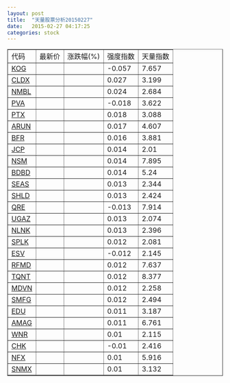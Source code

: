 ```yaml
---
layout: post
title:  "天量股票分析20150227"
date:   2015-02-27 04:17:25
categories: stock
---
```

<script type="text/javascript">
var stockList = []
stockList.push('gb_kog');
stockList.push('gb_cldx');
stockList.push('gb_nmbl');
stockList.push('gb_pva');
stockList.push('gb_ptx');
stockList.push('gb_arun');
stockList.push('gb_bfr');
stockList.push('gb_jcp');
stockList.push('gb_nsm');
stockList.push('gb_bdbd');
stockList.push('gb_seas');
stockList.push('gb_shld');
stockList.push('gb_qre');
stockList.push('gb_ugaz');
stockList.push('gb_nlnk');
stockList.push('gb_splk');
stockList.push('gb_esv');
stockList.push('gb_rfmd');
stockList.push('gb_tqnt');
stockList.push('gb_mdvn');
stockList.push('gb_smfg');
stockList.push('gb_edu');
stockList.push('gb_amag');
stockList.push('gb_wnr');
stockList.push('gb_chk');
stockList.push('gb_nfx');
stockList.push('gb_snmx');
</script>

<table border="1">
 <tr>
  <td>代码</td>
  <td>最新价</td>
  <td>涨跌幅(%)</td>
 <td>强度指数</td>
 <td>天量指数</td>
</tr>
  <tr id="kog"><td><a href="http://stock.finance.sina.com.cn/usstock/quotes/KOG.html" target="_blank">KOG</a></td><td></td><td></td><td>-0.057</td><td>7.657</td></tr>
  <tr id="cldx"><td><a href="http://stock.finance.sina.com.cn/usstock/quotes/CLDX.html" target="_blank">CLDX</a></td><td></td><td></td><td>0.027</td><td>3.199</td></tr>
  <tr id="nmbl"><td><a href="http://stock.finance.sina.com.cn/usstock/quotes/NMBL.html" target="_blank">NMBL</a></td><td></td><td></td><td>0.024</td><td>2.684</td></tr>
  <tr id="pva"><td><a href="http://stock.finance.sina.com.cn/usstock/quotes/PVA.html" target="_blank">PVA</a></td><td></td><td></td><td>-0.018</td><td>3.622</td></tr>
  <tr id="ptx"><td><a href="http://stock.finance.sina.com.cn/usstock/quotes/PTX.html" target="_blank">PTX</a></td><td></td><td></td><td>0.018</td><td>3.088</td></tr>
  <tr id="arun"><td><a href="http://stock.finance.sina.com.cn/usstock/quotes/ARUN.html" target="_blank">ARUN</a></td><td></td><td></td><td>0.017</td><td>4.607</td></tr>
  <tr id="bfr"><td><a href="http://stock.finance.sina.com.cn/usstock/quotes/BFR.html" target="_blank">BFR</a></td><td></td><td></td><td>0.016</td><td>3.881</td></tr>
  <tr id="jcp"><td><a href="http://stock.finance.sina.com.cn/usstock/quotes/JCP.html" target="_blank">JCP</a></td><td></td><td></td><td>0.014</td><td>2.01</td></tr>
  <tr id="nsm"><td><a href="http://stock.finance.sina.com.cn/usstock/quotes/NSM.html" target="_blank">NSM</a></td><td></td><td></td><td>0.014</td><td>7.895</td></tr>
  <tr id="bdbd"><td><a href="http://stock.finance.sina.com.cn/usstock/quotes/BDBD.html" target="_blank">BDBD</a></td><td></td><td></td><td>0.014</td><td>5.24</td></tr>
  <tr id="seas"><td><a href="http://stock.finance.sina.com.cn/usstock/quotes/SEAS.html" target="_blank">SEAS</a></td><td></td><td></td><td>0.013</td><td>2.344</td></tr>
  <tr id="shld"><td><a href="http://stock.finance.sina.com.cn/usstock/quotes/SHLD.html" target="_blank">SHLD</a></td><td></td><td></td><td>0.013</td><td>2.424</td></tr>
  <tr id="qre"><td><a href="http://stock.finance.sina.com.cn/usstock/quotes/QRE.html" target="_blank">QRE</a></td><td></td><td></td><td>-0.013</td><td>7.914</td></tr>
  <tr id="ugaz"><td><a href="http://stock.finance.sina.com.cn/usstock/quotes/UGAZ.html" target="_blank">UGAZ</a></td><td></td><td></td><td>0.013</td><td>2.074</td></tr>
  <tr id="nlnk"><td><a href="http://stock.finance.sina.com.cn/usstock/quotes/NLNK.html" target="_blank">NLNK</a></td><td></td><td></td><td>0.013</td><td>2.396</td></tr>
  <tr id="splk"><td><a href="http://stock.finance.sina.com.cn/usstock/quotes/SPLK.html" target="_blank">SPLK</a></td><td></td><td></td><td>0.012</td><td>2.081</td></tr>
  <tr id="esv"><td><a href="http://stock.finance.sina.com.cn/usstock/quotes/ESV.html" target="_blank">ESV</a></td><td></td><td></td><td>-0.012</td><td>2.145</td></tr>
  <tr id="rfmd"><td><a href="http://stock.finance.sina.com.cn/usstock/quotes/RFMD.html" target="_blank">RFMD</a></td><td></td><td></td><td>0.012</td><td>7.637</td></tr>
  <tr id="tqnt"><td><a href="http://stock.finance.sina.com.cn/usstock/quotes/TQNT.html" target="_blank">TQNT</a></td><td></td><td></td><td>0.012</td><td>8.377</td></tr>
  <tr id="mdvn"><td><a href="http://stock.finance.sina.com.cn/usstock/quotes/MDVN.html" target="_blank">MDVN</a></td><td></td><td></td><td>0.012</td><td>2.258</td></tr>
  <tr id="smfg"><td><a href="http://stock.finance.sina.com.cn/usstock/quotes/SMFG.html" target="_blank">SMFG</a></td><td></td><td></td><td>0.012</td><td>2.494</td></tr>
  <tr id="edu"><td><a href="http://stock.finance.sina.com.cn/usstock/quotes/EDU.html" target="_blank">EDU</a></td><td></td><td></td><td>0.011</td><td>3.187</td></tr>
  <tr id="amag"><td><a href="http://stock.finance.sina.com.cn/usstock/quotes/AMAG.html" target="_blank">AMAG</a></td><td></td><td></td><td>0.011</td><td>6.761</td></tr>
  <tr id="wnr"><td><a href="http://stock.finance.sina.com.cn/usstock/quotes/WNR.html" target="_blank">WNR</a></td><td></td><td></td><td>0.01</td><td>2.115</td></tr>
  <tr id="chk"><td><a href="http://stock.finance.sina.com.cn/usstock/quotes/CHK.html" target="_blank">CHK</a></td><td></td><td></td><td>-0.01</td><td>2.416</td></tr>
  <tr id="nfx"><td><a href="http://stock.finance.sina.com.cn/usstock/quotes/NFX.html" target="_blank">NFX</a></td><td></td><td></td><td>0.01</td><td>5.916</td></tr>
  <tr id="snmx"><td><a href="http://stock.finance.sina.com.cn/usstock/quotes/SNMX.html" target="_blank">SNMX</a></td><td></td><td></td><td>0.01</td><td>3.132</td></tr>
</table>
